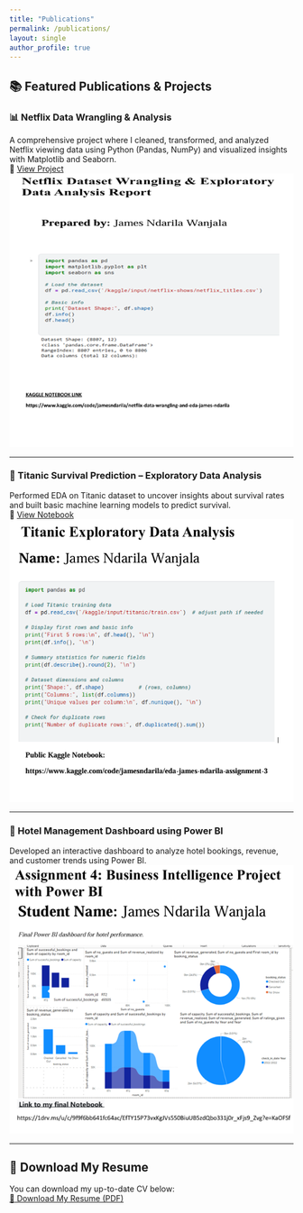 ```yaml
---
title: "Publications"
permalink: /publications/
layout: single
author_profile: true
---
```


## 📚 Featured Publications & Projects

### 📊 Netflix Data Wrangling & Analysis
A comprehensive project where I cleaned, transformed, and analyzed Netflix viewing data using Python (Pandas, NumPy) and visualized insights with Matplotlib and Seaborn.  
🔗 [View Project](#)  
![Netflix Project Screenshot](/assets/images/netflix_project.jpg)

---

### 🚢 Titanic Survival Prediction – Exploratory Data Analysis
Performed EDA on Titanic dataset to uncover insights about survival rates and built basic machine learning models to predict survival.  
🔗 [View Notebook](#)  
![Titanic Project Screenshot](/assets/images/titanic_analysis.jpg)

---

### 🏨 Hotel Management Dashboard using Power BI
Developed an interactive dashboard to analyze hotel bookings, revenue, and customer trends using Power BI.  
![Hotel Dashboard Screenshot](/assets/images/hotel_dashboard.jpg)

---

## 📄 Download My Resume
You can download my up-to-date CV below:  
[📄 Download My Resume (PDF)](/assets/assets/files/James-Ndarila-CV.pdf)
